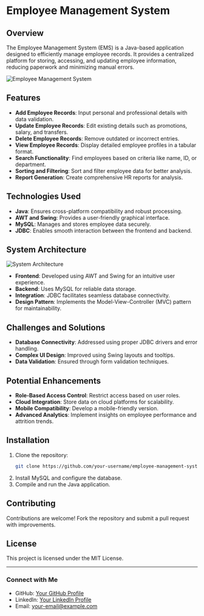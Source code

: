# Employee Management System

## Overview
The Employee Management System (EMS) is a Java-based application designed to efficiently manage employee records. It provides a centralized platform for storing, accessing, and updating employee information, reducing paperwork and minimizing manual errors.

![Employee Management System](https://via.placeholder.com/800x400?text=Employee+Management+System)

## Features
- **Add Employee Records**: Input personal and professional details with data validation.
- **Update Employee Records**: Edit existing details such as promotions, salary, and transfers.
- **Delete Employee Records**: Remove outdated or incorrect entries.
- **View Employee Records**: Display detailed employee profiles in a tabular format.
- **Search Functionality**: Find employees based on criteria like name, ID, or department.
- **Sorting and Filtering**: Sort and filter employee data for better analysis.
- **Report Generation**: Create comprehensive HR reports for analysis.

## Technologies Used
- **Java**: Ensures cross-platform compatibility and robust processing.
- **AWT and Swing**: Provides a user-friendly graphical interface.
- **MySQL**: Manages and stores employee data securely.
- **JDBC**: Enables smooth interaction between the frontend and backend.

## System Architecture
![System Architecture](https://via.placeholder.com/800x400?text=System+Architecture)

- **Frontend**: Developed using AWT and Swing for an intuitive user experience.
- **Backend**: Uses MySQL for reliable data storage.
- **Integration**: JDBC facilitates seamless database connectivity.
- **Design Pattern**: Implements the Model-View-Controller (MVC) pattern for maintainability.

## Challenges and Solutions
- **Database Connectivity**: Addressed using proper JDBC drivers and error handling.
- **Complex UI Design**: Improved using Swing layouts and tooltips.
- **Data Validation**: Ensured through form validation techniques.

## Potential Enhancements
- **Role-Based Access Control**: Restrict access based on user roles.
- **Cloud Integration**: Store data on cloud platforms for scalability.
- **Mobile Compatibility**: Develop a mobile-friendly version.
- **Advanced Analytics**: Implement insights on employee performance and attrition trends.

## Installation
1. Clone the repository:
   ```bash
   git clone https://github.com/your-username/employee-management-system.git
   ```
2. Install MySQL and configure the database.
3. Compile and run the Java application.

## Contributing
Contributions are welcome! Fork the repository and submit a pull request with improvements.

## License
This project is licensed under the MIT License.

---

### Connect with Me
- GitHub: [Your GitHub Profile](https://github.com/your-username)
- LinkedIn: [Your LinkedIn Profile](https://linkedin.com/in/your-profile)
- Email: your-email@example.com

